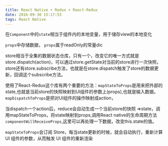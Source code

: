 ```yaml
---
title: React Native + Redux + React-Redux
date: 2016-09-30 15:17:53
tags: React Native
---
```

在`Component`中的`state`相当于组件内的本地变量，用于储存view的本地变化

`props`中存储数据， `props`属于readOnly的常量dic<!--more-->

store相当于全集的数据状态仓库，只有一个，改变它的唯一方式就是store.dispatch(action)，可以通过store.getState对当前的store进行一次快照，store还有store.subscribe方法，也就是在store.dispatch触发了store的数据更新，回调这个subscribe方法。

使用了React-Redux这个库有两个重要的方法：`mapStateToProps`是用来把外部的state,也就是当前store的快照映射到UI组件的参数上(props),也就是输入数据。`mapDispatchToProps`是把对UI组件的操作映射成action，

当dispatch一个action后，reduce会自动生成一个当前store的快照 =>state，调用mapStateToProps，将state映射到props,调用React native的生命周期方法`componentWillReceiveProps`,这里可以再处理一下数据，改变this.state的值。

`mapStateToProps`会订阅 Store，每当state更新的时候，就会自动执行，重新计算 UI 组件的参数，从而触发 UI 组件的重新渲染
